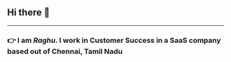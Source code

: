 ## Hi there 👋

---

### :point_right: I am **_Raghu_**. I work in Customer Success in a SaaS company based out of Chennai, Tamil Nadu
